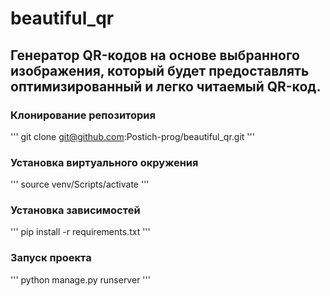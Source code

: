 # beautiful_qr
## Генератор QR-кодов на основе выбранного изображения, который будет предоставлять оптимизированный и легко читаемый QR-код.

### Клонирование репозитория
''' git clone git@github.com:Postich-prog/beautiful_qr.git '''

### Установка виртуального окружения
''' source venv/Scripts/activate '''

### Установка зависимостей
''' pip install -r requirements.txt '''

### Запуск проекта
''' python manage.py runserver '''
